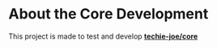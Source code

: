 # About the Core Development

This project is made to test and develop **[techie-joe/core](https://github.com/techie-joe/core)**